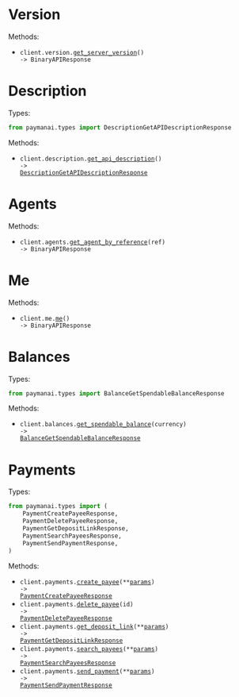 # Version

Methods:

- <code title="get /version">client.version.<a href="./src/paymanai/resources/version.py">get_server_version</a>() -> BinaryAPIResponse</code>

# Description

Types:

```python
from paymanai.types import DescriptionGetAPIDescriptionResponse
```

Methods:

- <code title="get /description">client.description.<a href="./src/paymanai/resources/description.py">get_api_description</a>() -> <a href="./src/paymanai/types/description_get_api_description_response.py">DescriptionGetAPIDescriptionResponse</a></code>

# Agents

Methods:

- <code title="get /agents/{ref}">client.agents.<a href="./src/paymanai/resources/agents.py">get_agent_by_reference</a>(ref) -> BinaryAPIResponse</code>

# Me

Methods:

- <code title="get /me">client.me.<a href="./src/paymanai/resources/me.py">me</a>() -> BinaryAPIResponse</code>

# Balances

Types:

```python
from paymanai.types import BalanceGetSpendableBalanceResponse
```

Methods:

- <code title="get /balances/currencies/{currency}">client.balances.<a href="./src/paymanai/resources/balances.py">get_spendable_balance</a>(currency) -> <a href="./src/paymanai/types/balance_get_spendable_balance_response.py">BalanceGetSpendableBalanceResponse</a></code>

# Payments

Types:

```python
from paymanai.types import (
    PaymentCreatePayeeResponse,
    PaymentDeletePayeeResponse,
    PaymentGetDepositLinkResponse,
    PaymentSearchPayeesResponse,
    PaymentSendPaymentResponse,
)
```

Methods:

- <code title="post /payments/destinations">client.payments.<a href="./src/paymanai/resources/payments.py">create_payee</a>(\*\*<a href="src/paymanai/types/payment_create_payee_params.py">params</a>) -> <a href="./src/paymanai/types/payment_create_payee_response.py">PaymentCreatePayeeResponse</a></code>
- <code title="delete /payments/destinations/{id}">client.payments.<a href="./src/paymanai/resources/payments.py">delete_payee</a>(id) -> <a href="./src/paymanai/types/payment_delete_payee_response.py">PaymentDeletePayeeResponse</a></code>
- <code title="post /payments/deposit-link">client.payments.<a href="./src/paymanai/resources/payments.py">get_deposit_link</a>(\*\*<a href="src/paymanai/types/payment_get_deposit_link_params.py">params</a>) -> <a href="./src/paymanai/types/payment_get_deposit_link_response.py">PaymentGetDepositLinkResponse</a></code>
- <code title="get /payments/search-destinations">client.payments.<a href="./src/paymanai/resources/payments.py">search_payees</a>(\*\*<a href="src/paymanai/types/payment_search_payees_params.py">params</a>) -> <a href="./src/paymanai/types/payment_search_payees_response.py">PaymentSearchPayeesResponse</a></code>
- <code title="post /payments/send-payment">client.payments.<a href="./src/paymanai/resources/payments.py">send_payment</a>(\*\*<a href="src/paymanai/types/payment_send_payment_params.py">params</a>) -> <a href="./src/paymanai/types/payment_send_payment_response.py">PaymentSendPaymentResponse</a></code>
